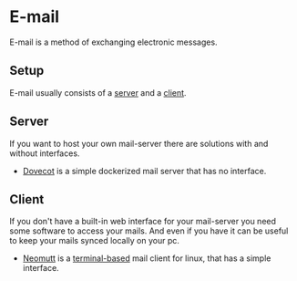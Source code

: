 # E-mail

E-mail is a method of exchanging electronic messages.

## Setup

E-mail usually consists of a [server](#server) and a [client](#client).

## Server

If you want to host your own mail-server there are solutions with and without
interfaces.

- [Dovecot](./docker-images/tvial_-_docker-mailserver.md) is a simple dockerized
  mail server that has no interface.

## Client

If you don't have a built-in web interface for your mail-server you need some
software to access your mails.
And even if you have it can be useful to keep your mails synced locally on your pc.

- [Neomutt](linux/neomutt.md) is a [terminal-based](/wiki/system_console.md)
  mail client for linux, that has a simple interface.
